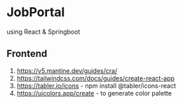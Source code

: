# JobPortal
using React &amp; Springboot

## Frontend
1. https://v5.mantine.dev/guides/cra/
2. https://tailwindcss.com/docs/guides/create-react-app
3. https://tabler.io/icons - npm install @tabler/icons-react
4. https://uicolors.app/create - to generate color palette


    
